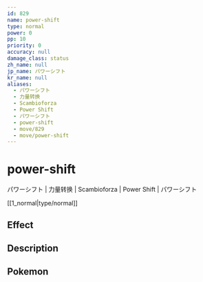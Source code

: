 ```yaml
---
id: 829
name: power-shift
type: normal
power: 0
pp: 10
priority: 0
accuracy: null
damage_class: status
zh_name: null
jp_name: パワーシフト
kr_name: null
aliases:
  - パワーシフト
  - 力量转换
  - Scambioforza
  - Power Shift
  - パワーシフト
  - power-shift
  - move/829
  - move/power-shift
---
```

# power-shift
    
パワーシフト | 力量转换 | Scambioforza | Power Shift | パワーシフト

[[1_normal|type/normal]]

## Effect



## Description



## Pokemon



